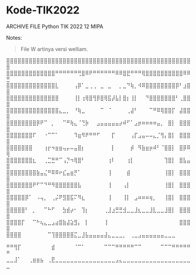 # Kode-TIK2022

ARCHIVE FILE Python TIK 2022 12 MIPA 



Notes: 

>File W artinya versi welliam. 

⣿⣿⣿⣿⣿⣿⣿⣿⣿⣿⣿⣿⣿⣿⣿⣿⣿⣿⣿⣿⣿⣿⣿⣿⣿⣿⣿⣿⣿⣿⣿⣿⣿⣿⣿⣿⣿⣿⣿⣿⣿⣿⣿⣿⣿⣿⣿⣿⣿⣿
⣿⣿⣿⣿⣿⣿⣿⣿⣿⣿⣿⣿⣿⠛⠛⠛⠛⠛⠛⢛⣿⠿⠟⠛⠛⠛⠛⠛⠛⠿⠿⣿⣟⠛⠛⠛⢿⣿⣿⣿⣿⣿⣿⣿⣿⣿⣿⠿⠿⣛
⣿⣿⣿⣿⣿⣿⣿⣿⣿⣿⣿⣿⣿⣇⠀⠀⠀⠀⢠⡿⠁⣀⢀⢀⠀⣀⠀⣀⠀⠀⡀⣀⠙⢷⡀⠺⠿⣿⣿⣿⣿⣿⣿⣿⣿⡿⠃⣰⣿⣿
⣿⣿⣿⣿⣿⣿⣿⣿⣿⣿⣿⣿⣿⣿⠀⠀⠀⠀⢸⡇⢰⢿⣿⢻⡿⣿⢿⣯⡼⣧⡇⣿⡆⢸⡇⠀⠀⠙⣿⣿⣿⣿⣿⣿⣿⠃⢀⣿⣿⣿
⣿⣿⣿⣿⣿⣿⣿⣿⣿⣿⣿⣿⣿⣿⣄⣀⡀⠀⠘⢷⣀⠀⠀⠀⠀⠉⠀⠈⠀⠀⠀⠀⢀⣼⠃⠀⠀⠀⠉⠛⠿⢿⣿⣿⡏⠀⣼⣿⣿⣿
⣿⣿⣿⣿⣿⣿⣿⣿⡿⠟⠉⠀⡀⠀⠀⠉⠛⢷⣄⠈⢙⡷⠀⠀⣠⣤⣤⣤⣤⣤⡴⠾⠋⠁⣠⡶⠶⠶⠶⠶⣤⡀⠀⣿⡇⠀⣿⣿⣿⣿
⣿⣿⣿⣿⣿⣿⣿⠏⠀⠀⠐⠉⠉⠁⠀⠀⠀⠀⠹⣶⠻⠟⠛⠛⠋⠀⠀⠀⡏⠀⠀⠀⠀⢠⡏⣠⣤⠤⠤⣄⡈⢻⡄⣿⡇⠀⣿⣿⣿⣿
⣿⣿⣿⣿⣿⣿⣿⠀⠀⠀⢰⡖⠲⣶⣶⢤⡤⠤⣤⣿⡆⠀⠀⠀⠀⠀⠀⠀⡇⠀⠀⠀⠀⡾⠀⠻⣷⣶⡶⠾⠃⠈⣿⣿⡇⠀⣿⡿⠿⢿
⣿⣿⣿⣿⣿⣿⣿⣆⠀⠀⢀⣉⣛⠛⠉⢠⡙⠲⢿⣿⠃⠀⠀⠀⠀⠀⠀⢰⠇⠀⠀⠀⢰⡇⠀⠀⠀⠀⠀⠀⠀⠀⢹⣿⡇⠀⣿⣧⣤⣿
⣿⣿⣿⣿⣿⣿⣿⣿⣷⣤⣌⠛⠿⠿⠖⣎⣤⣶⡛⠁⠀⠀⠀⠀⠀⠀⠀⢸⠀⠀⠀⠀⣾⠀⠀⠀⠀⠀⠀⠀⠀⠀⢸⣿⡇⠀⣿⣿⣿⣿
⣿⣿⣿⣿⣿⣿⣿⠟⠋⠉⠙⠛⠻⣿⣿⣿⣿⣿⣿⣧⠀⠀⠀⠀⠀⠀⠀⢸⠀⠀⠀⢠⡇⠀⠀⠀⠀⠀⠀⠀⠀⠀⢸⣿⡇⠀⣿⣿⣿⣿
⣿⣿⣿⣿⣿⡿⠁⠀⠠⢤⡀⠀⢀⡬⠟⣻⣿⣯⠍⠻⣆⠀⠀⠀⠀⠀⠀⢸⠀⠀⠀⢸⡇⠀⣠⠶⠶⠶⢶⡀⠀⠀⢸⣿⡇⠀⣿⣿⣿⣿
⣿⣿⣿⣿⣿⠃⠀⡀⠀⠀⠉⠓⠋⠀⠀⣳⣾⡴⠂⠀⢹⡆⠀⠀⠀⠀⢀⣸⣰⣛⣛⣺⣀⣀⣸⣆⣀⣀⣸⣇⣀⣀⣸⣿⡇⠀⣿⣿⣿⣿
⣿⣿⣿⣿⡏⠀⠀⠉⠓⢦⣄⣀⣠⣴⣿⣷⣼⣵⣻⡄⠀⡇⠀⠀⠀⠀⢸⠀⠀⠀⠀⠀⠀⠀⠀⠀⠀⠀⠀⠀⠀⠀⠀⠀⠀⠀⣿⣿⣿⣿
⣿⣿⣿⣿⠀⠀⠀⠀⠀⠀⠀⠉⢹⣿⣿⣿⣿⣿⣍⣀⣸⣧⣤⣤⣤⣤⣼⣄⣀⣀⣀⡀⠀⢀⣀⣠⣤⣤⣤⣤⣤⣤⣀⣀⣀⠀⠀⠀⠀⠀
⠛⠛⢻⡏⠀⠀⠀⠀⠀⠀⠀⠀⣾⠀⠀⠀⠀⠀⠈⠉⠁⠀⠀⠀⠀⠀⠉⠉⠉⠛⠛⠛⠛⠛⠉⠉⠀⠀⠀⠀⠀⠉⠉⠉⠛⠛⠛⠛⠛⠛
⣀⣀⣸⠁⠀⠀⢀⣶⣶⣦⠀⢀⣟⣀⣀⣀⣀⣀⣀⣀⣀⣀⣀⣀⣀⣀⣀⣀⣀⣠⣄⣀⣀⣀⣀⣀⣀⣀⣀⣀⣀⣀⣀⣀⣀⣀⣀⣀⣀⣀

